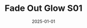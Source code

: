 ---
layout: track
title: Fade Out Glow S01
permalink: /tracks/fade-out-glow-s01/
description: "A StudioRich lo-fi track."
image: /assets/covers/fade-out-glow-s01.webp
date: 2025-01-01
duration: "110.08"
album: "Stranger Vibes"
mood: [Chill]
genre: [lo-fi, downtempo, chillhop]
---